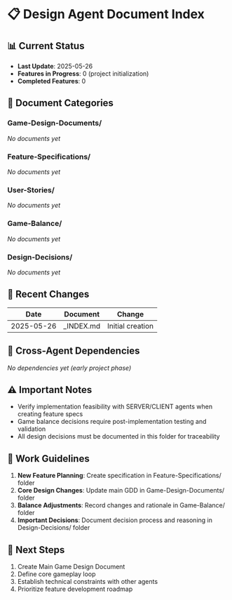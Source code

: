 # 📋 Design Agent Document Index

## 📊 Current Status
- **Last Update**: 2025-05-26
- **Features in Progress**: 0 (project initialization)
- **Completed Features**: 0

## 📁 Document Categories

### Game-Design-Documents/
*No documents yet*

### Feature-Specifications/
*No documents yet*

### User-Stories/
*No documents yet*

### Game-Balance/
*No documents yet*

### Design-Decisions/
*No documents yet*

## 🔄 Recent Changes
| Date | Document | Change |
|------|----------|--------|
| 2025-05-26 | _INDEX.md | Initial creation |

## 🔗 Cross-Agent Dependencies
*No dependencies yet (early project phase)*

## ⚠️ Important Notes
- Verify implementation feasibility with SERVER/CLIENT agents when creating feature specs
- Game balance decisions require post-implementation testing and validation
- All design decisions must be documented in this folder for traceability

## 📝 Work Guidelines
1. **New Feature Planning**: Create specification in Feature-Specifications/ folder
2. **Core Design Changes**: Update main GDD in Game-Design-Documents/ folder  
3. **Balance Adjustments**: Record changes and rationale in Game-Balance/ folder
4. **Important Decisions**: Document decision process and reasoning in Design-Decisions/ folder

## 🎯 Next Steps
1. Create Main Game Design Document
2. Define core gameplay loop
3. Establish technical constraints with other agents
4. Prioritize feature development roadmap